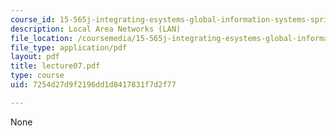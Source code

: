```yaml
---
course_id: 15-565j-integrating-esystems-global-information-systems-spring-2002
description: Local Area Networks (LAN)
file_location: /coursemedia/15-565j-integrating-esystems-global-information-systems-spring-2002/7254d27d9f2196dd1d8417831f7d2f77_lecture07.pdf
file_type: application/pdf
layout: pdf
title: lecture07.pdf
type: course
uid: 7254d27d9f2196dd1d8417831f7d2f77

---
```

None